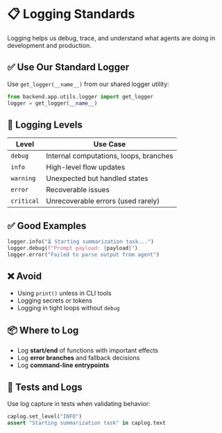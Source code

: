 # 📋 Logging Standards

Logging helps us debug, trace, and understand what agents are doing in development and production.

## ✅ Use Our Standard Logger

Use `get_logger(__name__)` from our shared logger utility:

```python
from backend.app.utils.logger import get_logger
logger = get_logger(__name__)
```

## 🧠 Logging Levels

| Level      | Use Case                               |
| ---------- | -------------------------------------- |
| `debug`    | Internal computations, loops, branches |
| `info`     | High-level flow updates                |
| `warning`  | Unexpected but handled states          |
| `error`    | Recoverable issues                     |
| `critical` | Unrecoverable errors (used rarely)     |

## ✅ Good Examples

```python
logger.info("⏳ Starting summarization task...")
logger.debug(f"Prompt payload: {payload}")
logger.error("Failed to parse output from agent")
```

## ❌ Avoid

-   Using `print()` unless in CLI tools
-   Logging secrets or tokens
-   Logging in tight loops without `debug`

## 📦 Where to Log

-   Log **start/end** of functions with important effects
-   Log **error branches** and fallback decisions
-   Log **command-line entrypoints**

## 🧪 Tests and Logs

Use log capture in tests when validating behavior:

```python
caplog.set_level("INFO")
assert "Starting summarization task" in caplog.text
```
